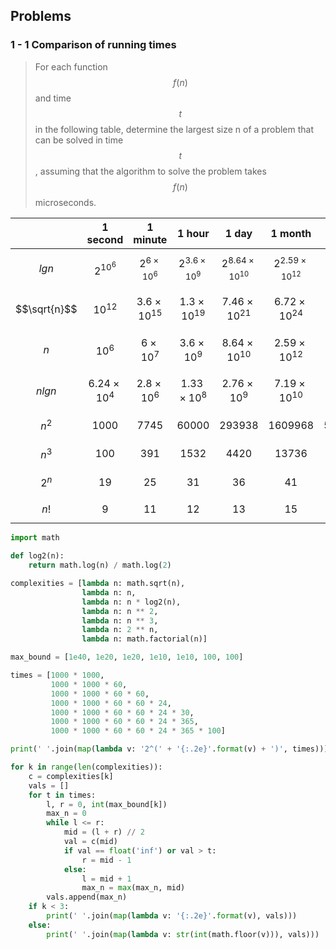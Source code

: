## Problems

### 1 - 1 Comparison of running times

> For each function $$f(n)$$ and time $$t$$ in the following table, determine the largest size n of a problem that can be solved in time $$t$$ , assuming that the algorithm to solve the problem takes $$f(n)$$ microseconds.

|            |  1 second  |  1 minute  |   1 hour   |   1 day    |  1 month   |   1 year   | 1 century  |
|:----------:|:----------:|:----------:|:----------:|:----------:|:----------:|:----------:|:----------:|
|  $$lgn$$   |$$2^{10^6}$$|$$2^{6 \times 10^{6}}$$|$$2^{3.6 \times 10^{9}}$$|$$2^{8.64 \times 10^{10}}$$|$$2^{2.59 \times 10^{12}}$$|$$2^{3.15 \times 10^{13}}$$|$$2^{3.15 \times 10^{15}}$$|
|$$\sqrt{n}$$|$$10^{12}$$ |$$3.6 \times 10 ^{15}$$|$$1.3 \times 10^{19}$$|$$7.46 \times 10^{21}$$|$$6.72 \times 10^{24}$$|$$9.95 \times 10^{26}$$|$$9.95 \times 10^{30}$$|
|   $$n$$    |$$10^6$$|$$6 \times 10 ^{7}$$|$$3.6 \times 10 ^{9}$$|$$8.64 \times 10 ^{10}$$|$$2.59 \times 10 ^{12}$$|$$3.15 \times 10 ^{13}$$|$$3.15 \times 10 ^{15}$$|
|  $$nlgn$$  |$$6.24 \times 10 ^{4}$$|$$2.8 \times 10 ^{6}$$|$$1.33 \times 10 ^{8}$$|$$2.76 \times 10 ^{9}$$|$$7.19 \times 10 ^{10}$$|$$7.98 \times 10 ^{11}$$|$$6.86 \times 10 ^{13}$$|
|  $$n^2$$   |$$1000$$|$$7745$$|$$60000$$|$$293938$$|$$1609968$$|$$5615692$$|$$56156922$$|
|  $$n^3$$   |$$100$$|$$391$$|$$1532$$|$$4420$$|$$13736$$|$$31593$$|$$146645$$|
|  $$2^n$$   |$$19$$|$$25$$|$$31$$|$$36$$|$$41$$|$$44$$|$$51$$|
|   $$n!$$   |$$9$$|$$11$$|$$12$$|$$13$$|$$15$$|$$16$$|$$17$$|

```python
import math

def log2(n):
    return math.log(n) / math.log(2)

complexities = [lambda n: math.sqrt(n),
                lambda n: n,
                lambda n: n * log2(n),
                lambda n: n ** 2,
                lambda n: n ** 3,
                lambda n: 2 ** n,
                lambda n: math.factorial(n)]

max_bound = [1e40, 1e20, 1e20, 1e10, 1e10, 100, 100]

times = [1000 * 1000,
         1000 * 1000 * 60,
         1000 * 1000 * 60 * 60,
         1000 * 1000 * 60 * 60 * 24,
         1000 * 1000 * 60 * 60 * 24 * 30,
         1000 * 1000 * 60 * 60 * 24 * 365,
         1000 * 1000 * 60 * 60 * 24 * 365 * 100]

print(' '.join(map(lambda v: '2^(' + '{:.2e}'.format(v) + ')', times)))

for k in range(len(complexities)):
    c = complexities[k]
    vals = []
    for t in times:
        l, r = 0, int(max_bound[k])
        max_n = 0
        while l <= r:
            mid = (l + r) // 2
            val = c(mid)
            if val == float('inf') or val > t:
                r = mid - 1
            else:
                l = mid + 1
                max_n = max(max_n, mid)
        vals.append(max_n)
    if k < 3:
        print(' '.join(map(lambda v: '{:.2e}'.format(v), vals)))
    else:
        print(' '.join(map(lambda v: str(int(math.floor(v))), vals)))

```
